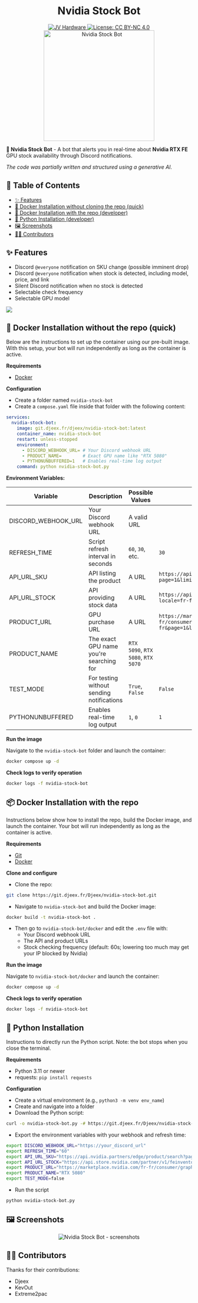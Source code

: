 <h1 align="center">Nvidia Stock Bot</h1>
<div align="center">
    <a href="https://discord.gg/gxffg3GA96">
        <img src="https://img.shields.io/badge/JV%20hardware-join-green?style=flat-square&logo=discord&logoColor=%23fff" alt="JV Hardware">
    <a href="https://creativecommons.org/licenses/by-nc/4.0/" target="_blank">
        <img src="https://img.shields.io/badge/License-CC%20BY--NC%204.0-8E44AD?style=flat-square" alt="License: CC BY-NC 4.0">
    </a>
</div>
<div align="center" >
    <img src="https://git.djeex.fr/Djeex/nvidia-stock-bot/raw/branch/main/assets/img/nvidia-stock-bot-logo.png" alt="Nvidia Stock Bot" width="300">
</div>

**🤖 Nvidia Stock Bot** - A bot that alerts you in real-time about **Nvidia RTX FE** GPU stock availability through Discord notifications.

*The code was partially written and structured using a generative AI.*

## 📌 Table of Contents

- [✨ Features](#features)
- [🐳 Docker Installation without cloning the repo (quick)](#docker-installation-without-the-repo-quick)
- [🐙 Docker Installation with the repo (developer)](#docker-installation-with-the-repo)
- [🐍 Python Installation (developer)](#python-installation)
- [🖼️ Screenshots](#screenshots)
- [🧑‍💻 Contributors](#contributors)

## ✨ Features

- Discord `@everyone` notification on SKU change (possible imminent drop)
- Discord `@everyone` notification when stock is detected, including model, price, and link
- Silent Discord notification when no stock is detected
- Selectable check frequency
- Selectable GPU model

<img src="https://git.djeex.fr/Djeex/nvidia-stock-bot/raw/branch/main/assets/img/nvbot_schematics.png" align="center">

## 🐳 Docker Installation without the repo (quick)

Below are the instructions to set up the container using our pre-built image. With this setup, your bot will run independently as long as the container is active.

**Requirements**
- [Docker](https://docs.docker.com/engine/install/)

**Configuration**

- Create a folder named `nvidia-stock-bot`
- Create a `compose.yaml` file inside that folder with the following content:

```yaml
services:
  nvidia-stock-bot:
    image: git.djeex.fr/djeex/nvidia-stock-bot:latest
    container_name: nvidia-stock-bot
    restart: unless-stopped
    environment:
      - DISCORD_WEBHOOK_URL= # Your Discord webhook URL
      - PRODUCT_NAME=        # Exact GPU name like "RTX 5080"
      - PYTHONUNBUFFERED=1   # Enables real-time log output
    command: python nvidia-stock-bot.py
```

**Environment Variables:**

| Variable            | Description                                     | Possible Values                                                  | Default Value                                                                                              |
|---------------------|-------------------------------------------------|------------------------------------------------------------------|-------------------------------------------------------------------------------------------------------------|
| DISCORD_WEBHOOK_URL | Your Discord webhook URL                        | A valid URL                                                      |                                                                                                             |
| REFRESH_TIME        | Script refresh interval in seconds              | `60`, `30`, etc.                                                 | `30`                                                                                                        |
| API_URL_SKU         | API listing the product                         | A URL                                                            | `https://api.nvidia.partners/edge/product/search?page=1&limit=100&locale=fr-fr&Manufacturer=Nvidia`         |
| API_URL_STOCK       | API providing stock data                        | A URL                                                            | `https://api.store.nvidia.com/partner/v1/feinventory?locale=fr-fr&skus=`                                    |
| PRODUCT_URL         | GPU purchase URL                                | A URL                                                            | `https://marketplace.nvidia.com/fr-fr/consumer/graphics-cards/?locale=fr-fr&page=1&limit=12&manufacturer=NVIDIA` |
| PRODUCT_NAME        | The exact GPU name you're searching for         | `RTX 5090`, `RTX 5080`, `RTX 5070`                               |                                                                                                             |
| TEST_MODE           | For testing without sending notifications       | `True`, `False`                                                  | `False`                                                                                                     |
| PYTHONUNBUFFERED    | Enables real-time log output                    | `1`, `0`                                                         | `1`                                                                                                         |

**Run the image**

Navigate to the `nvidia-stock-bot` folder and launch the container:
```sh
docker compose up -d
```

**Check logs to verify operation**

```sh
docker logs -f nvidia-stock-bot
```

## 📦 Docker Installation with the repo

Instructions below show how to install the repo, build the Docker image, and launch the container. Your bot will run independently as long as the container is active.

**Requirements**
- [Git](https://git-scm.com/docs)
- [Docker](https://docs.docker.com/engine/install/)

**Clone and configure**

- Clone the repo:
```sh
git clone https://git.djeex.fr/Djeex/nvidia-stock-bot.git
```

- Navigate to `nvidia-stock-bot` and build the Docker image:
```sh
docker build -t nvidia-stock-bot .
```

- Then go to `nvidia-stock-bot/docker` and edit the `.env` file with:
  - Your Discord webhook URL
  - The API and product URLs
  - Stock checking frequency (default: 60s; lowering too much may get your IP blocked by Nvidia)

**Run the image**

Navigate to `nvidia-stock-bot/docker` and launch the container:
```sh
docker compose up -d
```

**Check logs to verify operation**

```sh
docker logs -f nvidia-stock-bot
```

## 🐍 Python Installation

Instructions to directly run the Python script. Note: the bot stops when you close the terminal.

**Requirements**

- Python 3.11 or newer
- requests: `pip install requests`

**Configuration**

- Create a virtual environment (e.g., `python3 -m venv env_name`)
- Create and navigate into a folder
- Download the Python script:

```sh
curl -o nvidia-stock-bot.py -# https://git.djeex.fr/Djeex/nvidia-stock-bot/raw/branch/main/nvidia-stock-bot.py
```

- Export the environment variables with your webhook and refresh time:

```sh
export DISCORD_WEBHOOK_URL="https://your_discord_url"
export REFRESH_TIME="60"
export API_URL_SKU="https://api.nvidia.partners/edge/product/search?page=1&limit=100&locale=fr-fr&Manufacturer=Nvidia&gpu=RTX%205080"
export API_URL_STOCK="https://api.store.nvidia.com/partner/v1/feinventory?locale=fr-fr&skus="
export PRODUCT_URL="https://marketplace.nvidia.com/fr-fr/consumer/graphics-cards/?locale=fr-fr&page=1&limit=12&gpu=RTX%205080&manufacturer=NVIDIA"
export PRODUCT_NAME="RTX 5080"
export TEST_MODE=false
```

- Run the script

```sh
python nvidia-stock-bot.py
```

## 🖼️ Screenshots

<div align="center" >
  <img src="https://git.djeex.fr/Djeex/nvidia-stock-bot/raw/branch/main/assets/img/nvidia-stock-bot-discord.png" alt="Nvidia Stock Bot - screenshots">
</div>

## 🧑‍💻 Contributors

Thanks for their contributions:

- Djeex
- KevOut
- Extreme2pac